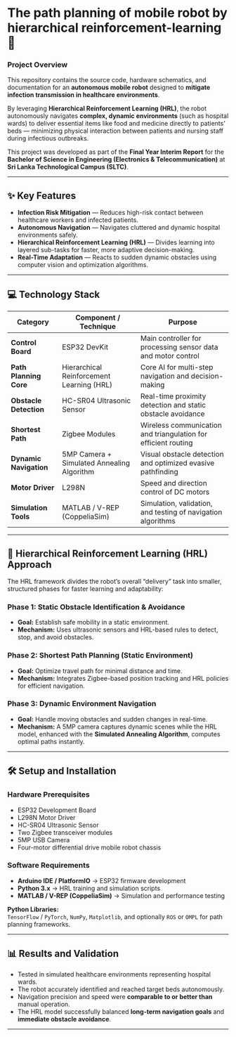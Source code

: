 # The path planning of mobile robot by hierarchical reinforcement-learning 🚀  

### Project Overview  
This repository contains the source code, hardware schematics, and documentation for an **autonomous mobile robot** designed to **mitigate infection transmission in healthcare environments**.  

By leveraging **Hierarchical Reinforcement Learning (HRL)**, the robot autonomously navigates **complex, dynamic environments** (such as hospital wards) to deliver essential items like food and medicine directly to patients’ beds — minimizing physical interaction between patients and nursing staff during infectious outbreaks.  

This project was developed as part of the **Final Year Interim Report** for the **Bachelor of Science in Engineering (Electronics & Telecommunication)** at **Sri Lanka Technological Campus (SLTC)**.

---

## ✨ Key Features
- **Infection Risk Mitigation** — Reduces high-risk contact between healthcare workers and infected patients.  
- **Autonomous Navigation** — Navigates cluttered and dynamic hospital environments safely.  
- **Hierarchical Reinforcement Learning (HRL)** — Divides learning into layered sub-tasks for faster, more adaptive decision-making.  
- **Real-Time Adaptation** — Reacts to sudden dynamic obstacles using computer vision and optimization algorithms.  

---

## 💻 Technology Stack

| **Category** | **Component / Technique** | **Purpose** |
|---------------|---------------------------|--------------|
| **Control Board** | ESP32 DevKit | Main controller for processing sensor data and motor control |
| **Path Planning Core** | Hierarchical Reinforcement Learning (HRL) | Core AI for multi-step navigation and decision-making |
| **Obstacle Detection** | HC-SR04 Ultrasonic Sensor | Real-time proximity detection and static obstacle avoidance |
| **Shortest Path** | Zigbee Modules | Wireless communication and triangulation for efficient routing |
| **Dynamic Navigation** | 5MP Camera + Simulated Annealing Algorithm | Visual obstacle detection and optimized evasive pathfinding |
| **Motor Driver** | L298N | Speed and direction control of DC motors |
| **Simulation Tools** | MATLAB / V-REP (CoppeliaSim) | Simulation, validation, and testing of navigation algorithms |

---

## 🧠 Hierarchical Reinforcement Learning (HRL) Approach  

The HRL framework divides the robot’s overall “delivery” task into smaller, structured phases for faster learning and adaptability:

### **Phase 1: Static Obstacle Identification & Avoidance**
- **Goal:** Establish safe mobility in a static environment.  
- **Mechanism:** Uses ultrasonic sensors and HRL-based rules to detect, stop, and avoid obstacles.

### **Phase 2: Shortest Path Planning (Static Environment)**
- **Goal:** Optimize travel path for minimal distance and time.  
- **Mechanism:** Integrates Zigbee-based position tracking and HRL policies for efficient navigation.

### **Phase 3: Dynamic Environment Navigation**
- **Goal:** Handle moving obstacles and sudden changes in real-time.  
- **Mechanism:** A 5MP camera captures dynamic scenes while the HRL model, enhanced with the **Simulated Annealing Algorithm**, computes optimal paths instantly.

---

## 🛠️ Setup and Installation

### **Hardware Prerequisites**
- ESP32 Development Board  
- L298N Motor Driver  
- HC-SR04 Ultrasonic Sensor  
- Two Zigbee transceiver modules  
- 5MP USB Camera  
- Four-motor differential drive mobile robot chassis  

### **Software Requirements**
- **Arduino IDE / PlatformIO** → ESP32 firmware development  
- **Python 3.x** → HRL training and simulation scripts  
- **MATLAB / V-REP (CoppeliaSim)** → Simulation and performance testing  

**Python Libraries:**  
`TensorFlow` / `PyTorch`, `NumPy`, `Matplotlib`, and optionally `ROS` or `OMPL` for path planning frameworks.  

---

## 📊 Results and Validation  
- Tested in simulated healthcare environments representing hospital wards.  
- The robot accurately identified and reached target beds autonomously.  
- Navigation precision and speed were **comparable to or better than** manual operation.  
- The HRL model successfully balanced **long-term navigation goals** and **immediate obstacle avoidance**.  

---
